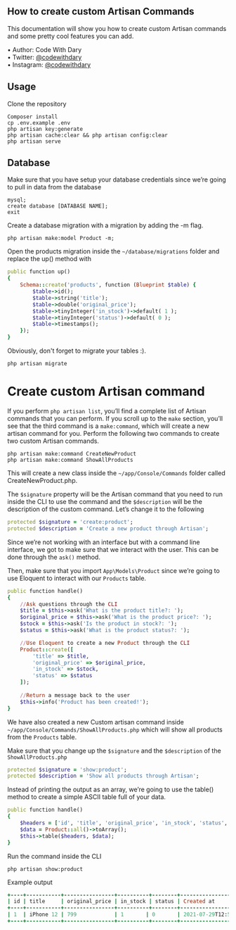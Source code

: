## How to create custom Artisan Commands

This documentation will show you how to create custom Artisan commands and some pretty cool features you can add.

•	Author: Code With Dary <br>
•	Twitter: [@codewithdary](https://twitter.com/codewithdary) <br>
•	Instagram: [@codewithdary](https://www.instagram.com/codewithdary/) <br>

## Usage <br>
Clone the repository <br>
```
Composer install
cp .env.example .env 
php artisan key:generate
php artisan cache:clear && php artisan config:clear 
php artisan serve 
```

## Database <br>

Make sure that you have setup your database credentials since we’re going to pull in data from the database <br>
```
mysql;
create database [DATABASE NAME];
exit
```

Create a database migration with a migration by adding the -m flag.
```
php artisan make:model Product -m; 
```

Open the products migration inside the ```~/database/migrations``` folder and replace the up() method with
```ruby
public function up()
{
    Schema::create('products', function (Blueprint $table) {
        $table->id();
        $table->string('title');
        $table->double('original_price');
        $table->tinyInteger('in_stock')->default( 1 );
        $table->tinyInteger('status')->default( 0 );
        $table->timestamps();
    });
}
```

Obviously, don't forget to migrate your tables :).
```
php artisan migrate
```

# Create custom Artisan command <br>
If you perform ```php artisan list```, you’ll find a complete list of Artisan commands that you can perform. If you scroll up to the ```make``` section, you’ll see that the third command is a ```make:command```, which will create a new artisan command for you. Perform the following two commands to create two custom Artisan commands. <br>
```
php artisan make:command CreateNewProduct
php artisan make:command ShowAllProducts
```

This will create a new class inside the ```~/app/Console/Commands``` folder called CreateNewProduct.php. 

The ```$signature``` property will be the Artisan command that you need to run inside the CLI to use the command and the ```$description``` will be the description of the custom command. Let’s change it to the following
```ruby
protected $signature = 'create:product';
protected $description = 'Create a new product through Artisan';
```

Since we’re not working with an interface but with a command line interface, we got to make sure that we interact with the user. This can be done through the ```ask()``` method.

Then, make sure that you import ```App\Models\Product``` since we’re going to use Eloquent to interact with our ```Products``` table.
```ruby
public function handle()
{
    //Ask questions through the CLI
    $title = $this->ask('What is the product title?: ');
    $original_price = $this->ask('What is the product price?: ');
    $stock = $this->ask('Is the product in stock?: ');
    $status = $this->ask('What is the product status?: ');

    //Use Eloquent to create a new Product through the CLI
    Product::create([
        'title' => $title,
        'original_price' => $original_price,
        'in_stock' => $stock,
        'status' => $status
    ]);
    
    //Return a message back to the user
    $this->info('Product has been created!');
}
```

We have also created a new Custom artisan command inside  ```~/app/Console/Commands/ShowAllProducts.php``` which will show all products from the ```Products``` table.

Make sure that you change up the ```$signature``` and the ```$description``` of the ```ShowAllProducts.php```
```ruby
protected $signature = 'show:product';
protected $description = 'Show all products through Artisan';
```

Instead of printing the output as an array, we’re going to use the table() method to create a simple ASCII table full of your data.
```ruby
public function handle()
{
    $headers = ['id', 'title', 'original_price', 'in_stock', 'status', 'Created at', 'Updated at'];
    $data = Product::all()->toArray();
    $this->table($headers, $data);
}
```

Run the command inside the CLI
```
php artisan show:product
```

Example output
```ruby
+----+-----------+----------------+----------+--------+-----------------------------+-----------------------------+
| id | title     | original_price | in_stock | status | Created at                  | Updated at                  |
+----+-----------+----------------+----------+--------+-----------------------------+-----------------------------+
| 1  | iPhone 12 | 799            | 1       | 0       | 2021-07-29T12:58:28.000000Z | 2021-07-29T12:58:28.000000Z |
+----+-----------+----------------+----------+--------+-----------------------------+-----------------------------+
```
